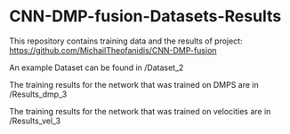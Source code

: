 # CNN-DMP-fusion-Datasets-Results

This repository contains training data and the results of project:
https://github.com/MichailTheofanidis/CNN-DMP-fusion

An example Dataset can be found in /Dataset_2

The training results for the network that was trained on DMPS are in /Results_dmp_3 

The training results for the network that was trained on velocities are in /Results_vel_3
